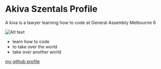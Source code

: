 # Akiva Szentals Profile
 A
 kiva is a lawyer learning how to code at General Assembly Melbourne 6

![Alt text](https://imgflip.com/readImage?iid=15078511)

- learn how to code
- to take over the world
- take over another world

[my github profile](https://github.com/Aszental "My github profile")
